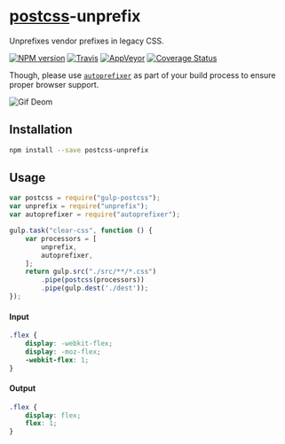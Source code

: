[postcss](https://github.com/postcss/postcss)-unprefix
=====

Unprefixes vendor prefixes in legacy CSS.

[![NPM version](https://img.shields.io/npm/v/postcss-unprefix.svg?style=flat-square)](https://www.npmjs.com/package/postcss-unprefix)
[![Travis](https://img.shields.io/travis/gucong3000/postcss-unprefix.svg?&label=Linux)](https://travis-ci.org/gucong3000/postcss-unprefix)
[![AppVeyor](https://img.shields.io/appveyor/ci/gucong3000/postcss-unprefix.svg?&label=Windows)](https://ci.appveyor.com/project/gucong3000/postcss-unprefix)
[![Coverage Status](https://img.shields.io/coveralls/gucong3000/postcss-unprefix.svg)](https://coveralls.io/r/gucong3000/postcss-unprefix)

Though, please use [`autoprefixer`](https://github.com/postcss/autoprefixer) as part of your build process to ensure proper browser support.

![Gif Deom](http://ww3.sinaimg.cn/bmiddle/534b48acgw1et7jyprmj3g20b40ciaes.gif)

## Installation

```bash
npm install --save postcss-unprefix
```

## Usage

```javascript
var postcss = require("gulp-postcss");
var unprefix = require("unprefix");
var autoprefixer = require("autoprefixer");

gulp.task("clear-css", function () {
	var processors = [
		unprefix,
		autoprefixer,
	];
	return gulp.src("./src/**/*.css")
		.pipe(postcss(processors))
		.pipe(gulp.dest('./dest'));
});
```

#### Input

```css
.flex {
	display: -webkit-flex;
	display: -moz-flex;
	-webkit-flex: 1;
}
```

#### Output

```css
.flex {
	display: flex;
	flex: 1;
}
```
